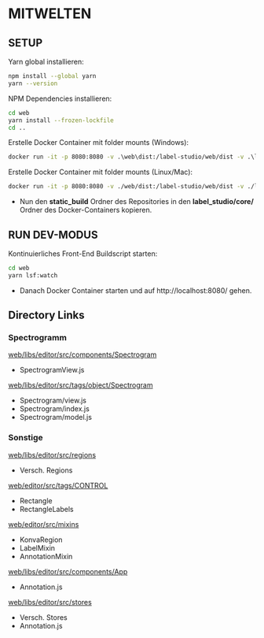 <img src="https://user-images.githubusercontent.com/12534576/192582340-4c9e4401-1fe6-4dbb-95bb-fdbba5493f61.png" alt="" />


# MITWELTEN

## SETUP

Yarn global installieren:

```bash
npm install --global yarn
yarn --version
```

NPM Dependencies installieren:

```bash
cd web
yarn install --frozen-lockfile
cd ..
```

Erstelle Docker Container mit folder mounts (Windows):
```bash
docker run -it -p 8080:8080 -v .\web\dist:/label-studio/web/dist -v .\label_studio\annotation_templates:/label-studio/label_studio/annotation_templates -v .\label_studio\core\static\templates:/label-studio/label_studio/core/static/templates heartexlabs/label-studio:latest
```
Erstelle Docker Container mit folder mounts (Linux/Mac):
```bash
docker run -it -p 8080:8080 -v ./web/dist:/label-studio/web/dist -v ./label_studio/annotation_templates:/label-studio/label_studio/annotation_templates -v ./label_studio/core/static/templates:/label-studio/label_studio/core/static/templates heartexlabs/label-studio:latest
```
- Nun den **static_build** Ordner des Repositories in den **label_studio/core/** Ordner des Docker-Containers kopieren.



## RUN DEV-MODUS

Kontinuierliches Front-End Buildscript starten:

```bash
cd web
yarn lsf:watch
```

- Danach Docker Container starten und auf http://localhost:8080/ gehen.


## Directory Links

### Spectrogramm

[web/libs/editor/src/components/Spectrogram](web/libs/editor/src/components/Spectrogram)

- SpectrogramView.js

[web/libs/editor/src/tags/object/Spectrogram](web/libs/editor/src/tags/object/Spectrogram)

- Spectrogram/view.js
- Spectrogram/index.js
- Spectrogram/model.js

### Sonstige

[web/libs/editor/src/regions](web/libs/editor/src/regions)

- Versch. Regions


[web/editor/src/tags/CONTROL](web/libs/editor/src/tags/control)

- Rectangle
- RectangleLabels

[web/editor/src/mixins](web/libs/editor/src/mixins)

- KonvaRegion
- LabelMixin
- AnnotationMixin


[web/libs/editor/src/components/App](web/libs/editor/src/components/App)

- Annotation.js

[web/libs/editor/src/stores](web/libs/editor/src/stores)

- Versch. Stores
- Annotation.js
